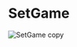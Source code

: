 # SetGame

![SetGame copy](https://user-images.githubusercontent.com/77430390/111865045-e3943880-8921-11eb-9ae6-ec46a2f75c8e.jpg)

